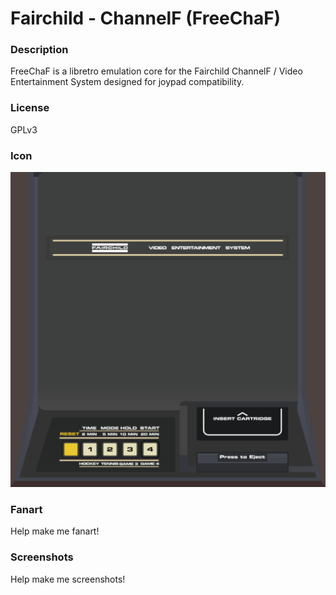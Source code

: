 # Fairchild - ChannelF (FreeChaF)

### Description

FreeChaF is a libretro emulation core for the Fairchild ChannelF / Video Entertainment System designed for joypad compatibility.

### License

GPLv3

### Icon

![Fairchild - ChannelF (FreeChaF) icon](game.libretro.freechaf/resources/icon.png)

### Fanart

Help make me fanart!

### Screenshots

Help make me screenshots!
